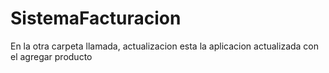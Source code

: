 # SistemaFacturacion

En la otra carpeta llamada, actualizacion esta la aplicacion actualizada con el agregar producto

